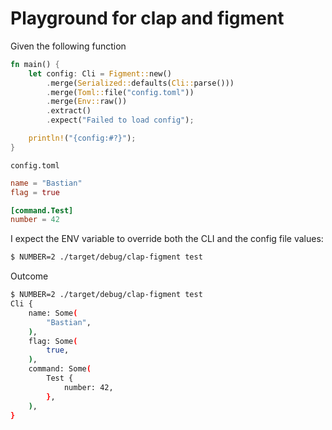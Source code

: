 # Playground for clap and figment

Given the following function

```rust
fn main() {
    let config: Cli = Figment::new()
        .merge(Serialized::defaults(Cli::parse()))
        .merge(Toml::file("config.toml"))
        .merge(Env::raw())
        .extract()
        .expect("Failed to load config");

    println!("{config:#?}");
}
```

`config.toml`

```toml
name = "Bastian"
flag = true

[command.Test]
number = 42

```

I expect the ENV variable to override both the CLI and the config file values:

```bash
$ NUMBER=2 ./target/debug/clap-figment test
```

Outcome
```bash
$ NUMBER=2 ./target/debug/clap-figment test
Cli {
    name: Some(
        "Bastian",
    ),
    flag: Some(
        true,
    ),
    command: Some(
        Test {
            number: 42,
        },
    ),
}
```
